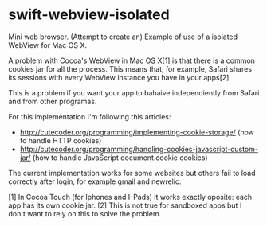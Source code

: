 # swift-webview-isolated

Mini web browser. (Attempt to create an) Example of use of a isolated WebView for Mac OS X.

A problem with Cocoa's WebView in Mac OS X[1] is that there is a common cookies jar for all the process.
This means that, for example, Safari shares its sessions with every WebView instance you have in your apps[2]

This is a problem if you want your app to bahaive independiently from Safari and from other programas.

For this implementation I'm following this articles:

* http://cutecoder.org/programming/implementing-cookie-storage/ (how to handle HTTP cookies)
* http://cutecoder.org/programming/handling-cookies-javascript-custom-jar/ (how to handle JavaScript document.cookie cookies)

The current implementation works for some websites but others fail to load correctly after login, for example gmail and newrelic.

[1] In Cocoa Touch (for Iphones and I-Pads) it works exactly oposite: each app has its own cookie jar.
[2] This is not true for sandboxed apps but I don't want to rely on this to solve the problem.
